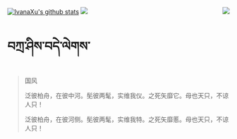 [![IvanaXu's github stats](https://github-readme-stats.vercel.app/api?username=IvanaXu&show_icons=true&theme=vue-dark)](https://github.com/anuraghazra/github-readme-stats)
<img align="right" src="https://github-readme-stats.vercel.app/api/top-langs/?username=IvanaXu&langs_count=8&theme=graywhite" />
<img src="https://github-readme-stats.vercel.app/api/wakatime?username=IvanaXu&layout=compact&langs_count=8&theme=vue-dark&custom_title=Programming~Times/SinceJul.29.2021" />
# བཀྲ་ཤིས་བདེ་ལེགས་
> 国风
> 
> 泛彼柏舟，在彼中河。髧彼两髦，实维我仪。之死矢靡它。母也天只，不谅人只！
> 
> 泛彼柏舟，在彼河侧。髧彼两髦，实维我特。之死矢靡慝。母也天只，不谅人只！
>